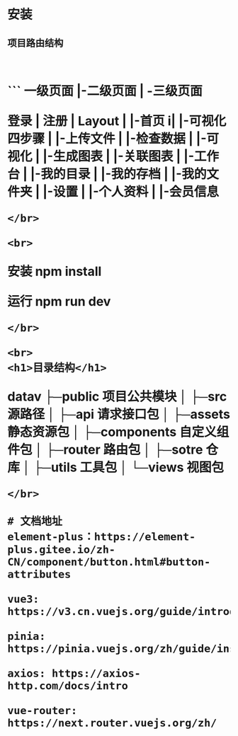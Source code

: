 <h1>安装</h1>

<h2>项目路由结构<h1>
<br>
```
一级页面
|-二级页面
|  -三级页面



登录
|
注册
|
Layout
|
|-首页
i|
|-可视化四步骤
|  |-上传文件
|  |-检查数据
|  |-可视化
|  |-生成图表
|
|-关联图表
|
|-工作台
|
|-我的目录
|  |-我的存档
|  |-我的文件夹
|
|-设置
|  |-个人资料
|  |-会员信息
```
</br>

<br>

```
安装
npm install

运行
npm run dev
```
</br>

<br>
<h1>目录结构</h1>

```
datav
├─public  项目公共模块
│
├─src 源路径
│  ├─api 请求接口包
│  ├─assets 静态资源包
│  ├─components 自定义组件包
│  ├─router 路由包
│  ├─sotre  仓库
│  ├─utils 工具包
│  └─views 视图包

```
</br>

# 文档地址
element-plus：https://element-plus.gitee.io/zh-CN/component/button.html#button-attributes

vue3: https://v3.cn.vuejs.org/guide/introduction.html

pinia: https://pinia.vuejs.org/zh/guide/installation.html

axios: https://axios-http.com/docs/intro

vue-router: https://next.router.vuejs.org/zh/